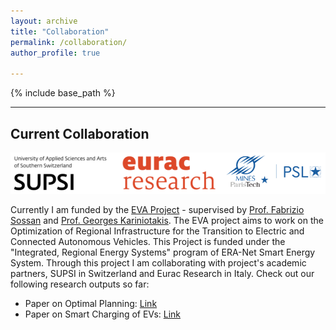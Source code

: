 ```yaml
---
layout: archive
title: "Collaboration"
permalink: /collaboration/ 
author_profile: true

---
```


{% include base_path %}




----
## Current Collaboration
![Alt text](/images/EVA_Partners2.png)

Currently I am funded by the [EVA Project](https://evaproject.eu/) - supervised by [Prof. Fabrizio Sossan](https://cv.archives-ouvertes.fr/fabrizio-sossan) and [Prof. Georges Kariniotakis](http://www.mines-paristech.fr/Services/Annuaire/georges-kariniotakis). The EVA project aims to work on the Optimization of Regional Infrastructure for the Transition to Electric and Connected Autonomous Vehicles. This Project is funded under the "Integrated, Regional Energy Systems" program of ERA-Net Smart Energy System. Through this project I am collaborating with project's academic partners, SUPSI in Switzerland and Eurac Research in Italy. Check out our following research outputs so far:
   - Paper on Optimal Planning: [Link](https://arxiv.org/abs/2111.07100) 
   - Paper on Smart Charging of EVs: [Link](https://ieeexplore.ieee.org/document/9639954/)  
  




